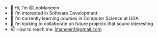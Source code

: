- 👋 Hi, I’m @LeoManeein
- 👀 I’m interested in Software Development
- 🌱 I’m currently learning courses in Computer Science at UGA
- 💞️ I’m looking to collaborate on future projects that sound interesting
- 📫 How to reach me: lmaneein1@gmail.com

<!---
LeoManeein/LeoManeein is a ✨ special ✨ repository because its `README.md` (this file) appears on your GitHub profile.
You can click the Preview link to take a look at your changes.
--->
